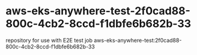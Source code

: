 # aws-eks-anywhere-test-2f0cad88-800c-4cb2-8ccd-f1dbfe6b682b-33
repository for use with E2E test job aws-eks-anywhere-test:2f0cad88-800c-4cb2-8ccd-f1dbfe6b682b-33
